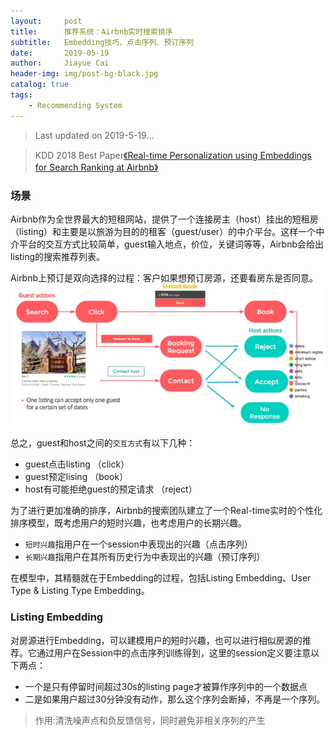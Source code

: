 ```yaml
---
layout:     post
title:      推荐系统：Airbnb实时搜索排序
subtitle:   Embedding技巧、点击序列、预订序列
date:       2019-05-19
author:     Jiayue Cai
header-img: img/post-bg-black.jpg
catalog: true
tags:
    - Recommending System
---
```


> Last updated on 2019-5-19... 

> KDD 2018 Best Paper[《Real-time Personalization using Embeddings for Search Ranking at Airbnb》](https://astro.temple.edu/~tua95067/kdd2018.pdf)

### 场景

Airbnb作为全世界最大的短租网站，提供了一个连接房主（host）挂出的短租房（listing）和主要是以旅游为目的的租客（guest/user）的中介平台。这样一个中介平台的交互方式比较简单，guest输入地点，价位，关键词等等，Airbnb会给出listing的搜索推荐列表。

Airbnb上预订是双向选择的过程：客户如果想预订房源，还要看房东是否同意。
![](/img/post/20190519/1.png)

总之，guest和host之间的`交互方式`有以下几种：
- guest点击listing （click）
- guest预定lising （book）
- host有可能拒绝guest的预定请求 （reject）

为了进行更加准确的排序，Airbnb的搜索团队建立了一个Real-time实时的个性化排序模型，既考虑用户的短时兴趣，也考虑用户的长期兴趣。
- `短时兴趣`指用户在一个session中表现出的兴趣（点击序列）
- `长期兴趣`指用户在其所有历史行为中表现出的兴趣（预订序列）

在模型中，其精髓就在于Embedding的过程，包括Listing Embedding、User Type & Listing Type Embedding。

### Listing Embedding

对房源进行Embedding，可以建模用户的短时兴趣，也可以进行相似房源的推荐。它通过用户在Session中的点击序列训练得到，这里的session定义要注意以下两点：
- 一个是只有停留时间超过30s的listing page才被算作序列中的一个数据点
- 二是如果用户超过30分钟没有动作，那么这个序列会断掉，不再是一个序列。

> 作用:清洗噪声点和负反馈信号，同时避免非相关序列的产生














